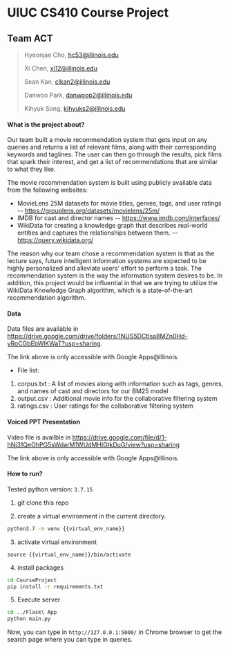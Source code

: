 # UIUC CS410 Course Project
## Team ACT
> Hyeonjae Cho, hc53@illinois.edu
> 
> Xi Chen, xi12@illinois.edu
> 
> Sean Kan, clkan2@illinois.edu
> 
> Danwoo Park, danwoop2@illinois.edu
> 
> Kihyuk Song, kihyuks2@illinois.edu

#### What is the project about?
Our team built a movie recommendation system that gets input on any queries and returns a list of relevant films, along with their corresponding keywords and taglines. The user can then go through the results, pick films that spark their interest, and get a list of recommendations that are similar to what they like.

The movie recommendation system is built using publicly available data from the following websites:
- MovieLens 25M datasets for movie titles, genres, tags, and user ratings
-- https://grouplens.org/datasets/movielens/25m/
- IMDB for cast and director names
-- https://www.imdb.com/interfaces/
- WikiData for creating a knowledge graph that describes real-world entities and captures the relationships between them.
-- https://query.wikidata.org/

The reason why our team chose a recommendation system is that as the lecture says, future intelligent information systems are expected to be highly personalized and alleviate users’ effort to perform a task. The recommendation system is the way the information system desires to be. In addition, this project would be influential in that we are trying to utilize the WikiData Knowledge Graph algorithm, which is a state-of-the-art recommendation algorithm.

#### Data
Data files are available in https://drive.google.com/drive/folders/1NUS5DCtIsa8MZn0Hd-yRoCGbEbWlKWaT?usp=sharing.

The link above is only accessible with Google Apps@Illinois.

- File list:
1) corpus.txt : A list of movies along with information such as tags, genres, and names of cast and directors for our BM25 model
2) output.csv : Additional movie info for the collaborative filtering system
3) ratings.csv : User ratings for the collaborative filtering system 

#### Voiced PPT Presentation
Video file is availble in https://drive.google.com/file/d/1-hNj31QeOhPG5sWdarM1WUdMHIGtkDuG/view?usp=sharing

The link above is only accessible with Google Apps@Illinois.

#### How to run?
Tested python version: `3.7.15`

1. git clone this repo

2. create a virtual environment in the current directory.
```bash
python3.7 -m venv {{virtual_env_name}}
```

3. activate virtual environment
```
source {{virtual_env_name}}/bin/activate
```

4. install packages
```bash
cd CourseProject
pip install -r requirements.txt
```

5. Execute server
```bash
cd ../Flask\ App
python main.py
```

Now, you can type in `http://127.0.0.1:5000/` in Chrome browser to get the search page where you can type in queries.
